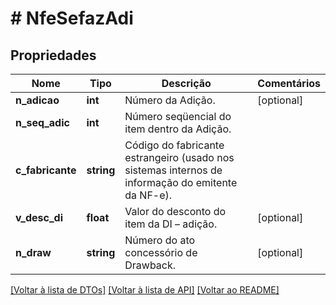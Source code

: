 # # NfeSefazAdi

## Propriedades

Nome | Tipo | Descrição | Comentários
------------ | ------------- | ------------- | -------------
**n_adicao** | **int** | Número da Adição. | [optional]
**n_seq_adic** | **int** | Número seqüencial do item dentro da Adição. |
**c_fabricante** | **string** | Código do fabricante estrangeiro (usado nos sistemas internos de informação do emitente da NF-e). |
**v_desc_di** | **float** | Valor do desconto do item da DI – adição. | [optional]
**n_draw** | **string** | Número do ato concessório de Drawback. | [optional]

[[Voltar à lista de DTOs]](../../README.md#models) [[Voltar à lista de API]](../../README.md#endpoints) [[Voltar ao README]](../../README.md)

